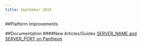 ```yaml
---
title: September 2015
---
```


##Platform Improvements

##Documentation
####New Articles/Guides
[SERVER_NAME and SERVER_PORT on Pantheon](/docs/articles/sites/code/server_name-and-server_port/)
